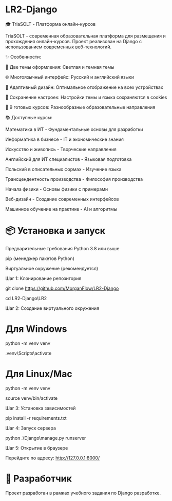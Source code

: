 # LR2-Django
🎓 TriaSOLT - Платформа онлайн-курсов

TriaSOLT - современная образовательная платформа для размещения и прохождения онлайн-курсов. Проект реализован на Django с использованием современных веб-технологий.

✨ Особенности:

🎨 Две темы оформления: Светлая и темная темы

🌐 Многоязычный интерфейс: Русский и английский языки

📱 Адаптивный дизайн: Оптимальное отображение на всех устройствах

🍪 Сохранение настроек: Настройки темы и языка сохраняются в cookies

🎯 9 готовых курсов: Разнообразные образовательные направления

📚 Доступные курсы:

Математика в ИТ - Фундаментальные основы для разработки

Информатика в бизнесе - IT и экономические знания

Искусство и живопись - Творческие направления

Английский для ИТ специалистов - Языковая подготовка

Польский в описательных формах - Изучение языка

Трансцендентность производства - Философия производства

Начала физики - Основы физики с примерами

Веб-дизайн - Создание современных интерфейсов

Машинное обучение на практике - AI и алгоритмы

# 📦 Установка и запуск
Предварительные требования
Python 3.8 или выше

pip (менеджер пакетов Python)

Виртуальное окружение (рекомендуется)

Шаг 1: Клонирование репозитория

git clone https://github.com/MorganFlow/LR2-Django

cd LR2-Django\LR2

Шаг 2: Создание виртуального окружения
# Для Windows
python -m venv venv

.venv\Scripts\activate

# Для Linux/Mac
python -m venv venv

source venv/bin/activate



Шаг 3: Установка зависимостей

pip install -r requirements.txt

Шаг 4: Запуск сервера

python .\Django\manage.py runserver

Шаг 5: Открытие в браузере

Перейдите по адресу: http://127.0.0.1:8000/

# 👥 Разработчик
Проект разработан в рамках учебного задания по Django разработке.